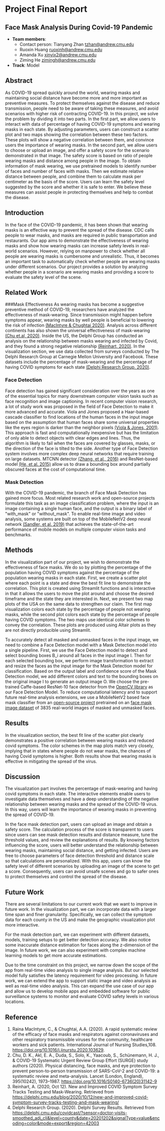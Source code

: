 # Project Final Report
## Face Mask Analysis During Covid-19 Pandemic
* **Team members**:
  * Contact person: Tianyang Zhan tzhan@andrew.cmu.edu
  * Ruoxin Huang ruoxinh@andrew.cmu.edu
  * Amanda Xu xinyix2@andrew.cmu.edu
  * Ziming He zimingh@andrew.cmu.edu
* **Track**: Model

## Abstract
As COVID-19 spread quickly around the world, wearing masks and maintaining social distance have become more and more important as preventive measures. To protect themselves against the disease and reduce transmission, people need to be aware of taking these measures, and avoid scenarios with higher risk of contracting COVID-19. In this project, we solve the problem by dividing it into two parts. In the first part, we allow users to interact with data of percentage of having COVID-19 symptoms and wearing masks in each state. By adjusting parameters, users can construct a scatter plot and two maps showing the correlation between these two factors. These plots will show a negative correlation between them, and convince users the importance of wearing masks. In the second part, we allow users to choose or upload an image, and offer a safety score for the scenario demonstrated in that image. The safety score is based on ratio of people wearing masks and distance among people in the image. To obtain information of mask wearing, we use pretrained models to identify number of faces and number of faces with masks. Then we estimate relative distance between people, and combine them to calculate mask per centimeter as the basis of the score. Users can learn the safety level suggested by the score and whether it is safe to enter. We believe these measures can assist people in protecting themselves and help to combat the disease.

## Introduction
In the face of the COVID-19 pandemic, it has been shown that wearing masks is an effective way to prevent the spread of the disease. CDC calls people to wear masks, and masks are required in public transportation and restaurants. Our app aims to demonstrate the effectiveness of wearing masks and show how wearing masks can increase safety levels in real-world scenarios. However, relying on manpower to check whether all people are wearing masks is cumbersome and unrealistic. Thus, it becomes an important task to automatically check whether people are wearing masks under different scenarios. Our project provides a solution by analyzing whether people in a scenario are wearing masks and providing a score to evaluate the safety level of the scene.


## Related Work
###Mask Effectiveness
As wearing masks has become a suggestive preventive method of COVID-19, researchers have analyzed the effectiveness of mask-wearing. Since transmission might happen before symptoms appear, wearing masks by well people is beneficial to lowering the risk of infection [(MacIntyre & Chughtai 2020)](https://doi.org/10.1016/j.ijnurstu.2020.103629). Analysis across different continents has also shown the universal effectiveness of mask-wearing [(Chu et.al, 2020)](https://www.researchgate.net/publication/341812100_Physical_distancing_face_masks_and_eye_protection_to_prevent_person-to-person_transmission_of_SARS-CoV-2_and_COVID-19_a_systematic_review_and_meta-analysis). Inside the US, the Delphi Group has conducted an analysis on the relationship between masks wearing and infected by Covid, and they found a strong negative relationship [(Reinhart, 2020)](https://delphi.cmu.edu/blog/2020/10/12/new-and-improved-covid-symptom-survey-tracks-testing-and-mask-wearing/).
In the visualization section, we use data collected from surveys conducted by The Delphi Research Group at Carnegie Mellon University and Facebook. These datasets include the percentage of mask-wearing and the percentage of having COVID symptoms for each state [(Delphi Research Group, 2020)](https://delphi.cmu.edu/covidcast/?sensor=doctor-visits-smoothed_adj_cli&level=county&date=20201202&signalType=value&encoding=color&mode=export&region=42003).

### Face Detection
Face detection has gained significant consideration over the years as one of the essential topics for many downstream computer vision tasks such as face recognition and image captioning. In recent computer vision research, a lot of study work was proposed in the field of Face Detection to make it more advanced and accurate. Viola and Jones proposed a  Haar-based cascade classifier to find locations of the human faces in the input image based on the assumption that human faces share some universal properties like the eyes region is darker than the neighbor pixels [(Viola & Jones, 2001)](https://www.cs.cmu.edu/~efros/courses/LBMV07/Papers/viola-cvpr-01.pdf). This approach is fast and computationally inexpensive but has the limitation of only able to detect objects with clear edges and lines. Thus, the algorithm is likely to fail when the faces are covered by glasses, masks, or the direction of the face is tilted to the side. Another type of Face Detection system involves more complex deep neural networks that require training on large datasets. MTCNN detector [(Zhang, et al., 2016)](https://arxiv.org/abs/1604.02878) and ResNet-based model [(He, et al. 2015)](https://arxiv.org/abs/1512.03385) allow us to draw a bounding box around partially obscured faces at the cost of computational time.

### Mask Detection
With the COVID-19 pandemic, the branch of Face Mask Detection has gained more focus. Most related research work and open-source projects formulate this task as an image classification problem, where the input is an image containing a single human face, and the output is a binary label of "with_mask" or "without_mask". To enable real-time image and video analysis, some systems are built on top of the MobileNetV2 deep neural network [(Sandler, et al. 2019)](https://arxiv.org/abs/1801.04381) that achieves the state-of-the-art performance of mobile models on multiple computer vision tasks and benchmarks.


## Methods
In the visualization part of our project, we wish to demonstrate the effectiveness of face masks. We do so by plotting the percentage of the population having COVID symptoms against the percentage of the population wearing masks in each state. First, we create a scatter plot where each point is a state and drew the best fit line to demonstrate the correlation. This plot is created using Streamlit functions and is interactive in that it allows the users to move the plot around and choose the desired timeframe and the state they are interested in. Next, we present two map plots of the USA on the same data to strengthen our claim. The first map visualization colors each state by the percentage of people not wearing masks, while the second plot colors each state by the percentage of people having COVID symptoms. The two maps use identical color schemes to convey the correlation. These plots are produced using Altair plots as they are not directly producible using Streamlit. 

To accurately detect all masked and unmasked faces in the input image, we need to combine a Face Detection model with a Mask Detection model into a single pipeline. First, we use the Face Detection model to detect and select bounding boxes B_i around all faces in the input image I. Then for each selected bounding box, we perform image transformation to extract and resize the faces as the input image for the Mask Detection model for classification. Based on the output label and confidence score of the Mask Detection model, we add different colors and text to the bounding boxes on the original image I to generate an output image O. We choose the pre-trained Caffe-based ResNet-10 face detector from the [OpenCV library](https://github.com/opencv/opencv/tree/master/samples/dnn/face_detector) as our Face Detection Model. To reduce computational latency and to support future real-time analysis extensions, we use a MobileNetV2 based face mask classifier from an [open-source project](https://github.com/ikigai-aa/Face-Mask-Detector-using-MobileNetV2) pretrained on an [face mask image dataset](https://drive.google.com/drive/folders/1XDte2DL2Mf_hw4NsmGst7QtYoU7sMBVG?usp=sharing) of 3835 real-world images of masked and unmasked faces.


## Results
In the visualization section, the best fit line of the scatter plot clearly demonstrates a positive correlation between wearing masks and reduced covid symptoms. The color schemes in the map plots match very closely, implying that in states where people do not wear masks, the chances of having Covid symptoms is higher. Both results show that wearing masks is effective in mitigating the spread of the virus.


## Discussion
The visualization part involves the percentage of mask-wearing and having covid symptoms in each state. The interactive elements enable users to investigate data themselves and have a deep understanding of the negative relationship between wearing masks and the spread of the COVID-19 virus. In this way, users will learn the importance of wearing masks in preventing the spread of COVID-19.

In the face mask detection part, users can upload an image and obtain a safety score. The calculation process of the score is transparent to users since users can see mask detection results and distance measure, tune the threshold values, and review the explanations of results. By knowing factors influencing the score, users will better understand the relationship between wearing masks, maintaining social distance, and getting infected. Users are free to choose parameters of face detection threshold and distance scale so that calculations are personalized. With this app, users can know the safety level of different scenarios by uploading an image of the scene to get a score. Consequently, users can avoid unsafe scenes and go to safer ones to protect themselves and control the spread of the disease.


## Future Work 
There are several limitations to our current work that we want to improve in future work. In the visualization part, we can incorporate data with a larger time span and finer granularity. Specifically, we can collect the symptom data for each county in the US and make the geographic visualization plot more interactive. 

For the mask detection part, we can experiment with different datasets, models, training setups to get better detection accuracy. We also notice some inaccurate distance estimation for faces along the z-dimension of the image. In future work, we can also experiment with complex machine learning models to get more accurate estimations.

Due to the time constraint on this project, we narrow down the scope of the app from real-time video analysis to single image analysis. But our selected model fully satisfies the latency requirement for video processing. In future work, we can extend the app to support static image and video analysis as well as real-time video analysis. This can expand the use case of our app and allow us to develop mobile apps and embedded software for public surveillance systems to monitor and evaluate COVID safety levels in various locations.

## Reference
1. Raina MacIntyre, C., & Chughtai, A.A. (2020). A rapid systematic review of the efficacy of face masks and respirators against coronaviruses and other respiratory transmissible viruses for the community, healthcare workers and sick patients. International Journal of Nursing Studies,108. https://doi.org/10.1016/j.ijnurstu.2020.103629.
2. Chu, D. K., Akl, E. A., Duda, S., Solo, K., Yaacoub, S., Schünemann, H. J., & COVID-19 Systematic Urgent Review Group Effort (SURGE) study authors (2020). Physical distancing, face masks, and eye protection to prevent person-to-person transmission of SARS-CoV-2 and COVID-19: a systematic review and meta-analysis. Lancet (London, England), 395(10242), 1973–1987. https://doi.org/10.1016/S0140-6736(20)31142-9
3. Reinhart, A. (2020, Oct 12). New and Improved COVID Symptom Survey Tracks Testing and Mask-Wearing. Retrieved from https://delphi.cmu.edu/blog/2020/10/12/new-and-improved-covid-symptom-survey-tracks-testing-and-mask-wearing/ 
4. Delphi Research Group. (2020). Delphi Survey Results. Retrieved from https://delphi.cmu.edu/covidcast/?sensor=doctor-visits-smoothed_adj_cli&level=county&date=20201202&signalType=value&encoding=color&mode=export&region=42003 
